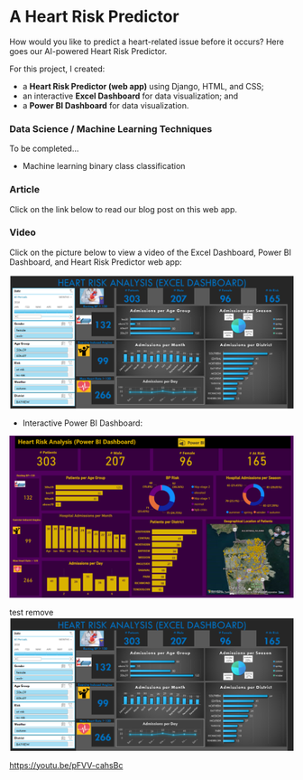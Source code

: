# A Heart Risk Predictor
How would you like to predict a heart-related issue before it occurs? Here goes our AI-powered Heart Risk Predictor. 

For this project, I created:
- a <b>Heart Risk Predictor (web app)</b> using Django, HTML, and CSS;
- an interactive <b>Excel Dashboard</b> for data visualization; and
- a <b>Power BI Dashboard</b> for data visualization.

### Data Science / Machine Learning Techniques
To be completed...
- Machine learning binary class classification

### Article 
Click on the link below to read our blog post on this web app.

### Video 
Click on the picture below to view a video of the Excel Dashboard, Power BI Dashboard, and Heart Risk Predictor web app:

[![Watch the video](https://github.com/auds-hobbies/p1_heart_risk_predictor/blob/main/github_heart_risk_excel_dashboard_v2.png)](https://youtu.be/v=0VrLLymaOQA) 


- Interactive Power BI Dashboard:
<img src="https://github.com/auds-hobbies/p1_heart_risk_predictor/blob/main/github_heart_risk_power_bi_dashboard.png " width="728"/> 

test remove
[![Watch the video](https://github.com/auds-hobbies/p1_heart_risk_predictor/blob/main/github_heart_risk_excel_dashboard_v2.png)](https://www.youtube.be/v=pFVV-cahsBc) 


https://youtu.be/pFVV-cahsBc
